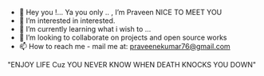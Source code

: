- 👋 Hey you !... Ya you only .. , I’m Praveen NICE TO MEET YOU 
- 👀 I’m interested in interested.
- 🌱 I’m currently learning what i wish to ...
- 💞️ I’m looking to collaborate on projects and open source works
- 📫 How to reach me - mail me at: praveenekumar76@gmail.com

"ENJOY LIFE Cuz YOU NEVER KNOW WHEN DEATH KNOCKS YOU DOWN"

